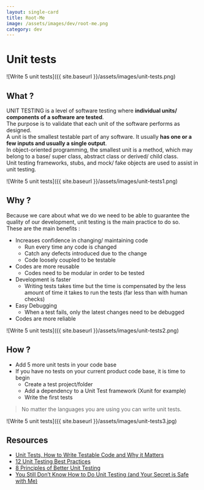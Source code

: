 ```yaml
---
layout: single-card
title: Root-Me
image: /assets/images/dev/root-me.png
category: dev
---
```


# Unit tests
![Write 5 unit tests]({{ site.baseurl }}/assets/images/unit-tests.png)  

## What ?
UNIT TESTING is a level of software testing where **individual units/ components of a software are tested**.  
The purpose is to validate that each unit of the software performs as designed.  
A unit is the smallest testable part of any software. It usually **has one or a few inputs and usually a single output**.  
In object-oriented programming, the smallest unit is a method, which may belong to a base/ super class, abstract class or derived/ child class.  
Unit testing frameworks, stubs, and mock/ fake objects are used to assist in unit testing.

![Write 5 unit tests]({{ site.baseurl }}/assets/images/unit-tests1.png)  

## Why ?
Because we care about what we do we need to be able to guarantee the quality of our development, unit testing is the main practice to do so.  
These are the main benefits :
* Increases confidence in changing/ maintaining code
    * Run every time any code is changed
	* Catch any defects introduced due to the change
	* Code loosely coupled to be testable
* Codes are more reusable
    * Codes need to be modular in order to be tested
* Development is faster
    * Writing tests takes time but the time is compensated by the less amount of time it takes to run the tests (far less than with human checks)
* Easy Debugging
    * When a test fails, only the latest changes need to be debugged
* Codes are more reliable

![Write 5 unit tests]({{ site.baseurl }}/assets/images/unit-tests2.png)  

## How ?
* Add 5 more unit tests in your code base
* If you have no tests on your current product code base, it is time to begin
    * Create a test project/folder
    * Add a dependency to a Unit Test framework (Xunit for example)
    * Write the first tests

> No matter the languages you are using you can write unit tests.

![Write 5 unit tests]({{ site.baseurl }}/assets/images/unit-tests3.jpg)  

## Resources
* [Unit Tests, How to Write Testable Code and Why it Matters](https://www.toptal.com/qa/how-to-write-testable-code-and-why-it-matters)
* [12 Unit Testing Best Practices](http://www.sw-engineering-candies.com/blog-1/unit-testing-best-practices)
* [8 Principles of Better Unit Testing](https://esj.com/articles/2012/09/24/better-unit-testing.aspx)
* [You Still Don’t Know How to Do Unit Testing (and Your Secret is Safe with Me)](https://stackify.com/unit-testing-basics-best-practices/)
